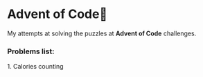 <h1>Advent of Code🎄 </h1>
My attempts at solving the puzzles at <b>Advent of Code</b> challenges.
<h3>Problems list:</h3>
1. Calories counting
